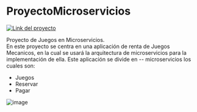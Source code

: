# ProyectoMicroservicios

[![Link del proyecto](https://icons8.com/icons/set/proyecto)](https://generaljuegos-pag.onrender.com/)


Proyecto de Juegos en Microservicios. <br> 
En este proyecto se centra en una aplicación de renta de Juegos Mecanicos, en la cual se usará la arquitectura de microservicios para la implementación de ella. 
Este aplicación se divide en -- microservicios los cuales son:

- Juegos
- Reservar
- Pagar

![image](https://github.com/user-attachments/assets/66b7c141-1f9a-4813-ae35-2a3592e845db)
